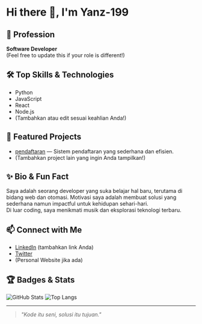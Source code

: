 # Hi there 👋, I'm Yanz-199

## 🚀 Profession
**Software Developer**  
(Feel free to update this if your role is different!)

## 🛠️ Top Skills & Technologies
- Python
- JavaScript
- React
- Node.js
- (Tambahkan atau edit sesuai keahlian Anda!)

## 🌟 Featured Projects
- [pendaftaran](https://github.com/Yanz-199/pendaftaran) — Sistem pendaftaran yang sederhana dan efisien.
- (Tambahkan project lain yang ingin Anda tampilkan!)

## ✨ Bio & Fun Fact
Saya adalah seorang developer yang suka belajar hal baru, terutama di bidang web dan otomasi. Motivasi saya adalah membuat solusi yang sederhana namun impactful untuk kehidupan sehari-hari.  
Di luar coding, saya menikmati musik dan eksplorasi teknologi terbaru.

## 📫 Connect with Me
- [LinkedIn](#) (tambahkan link Anda)
- [Twitter](#)
- (Personal Website jika ada)

## 🏆 Badges & Stats

![GitHub Stats](https://github-readme-stats.vercel.app/api?username=Yanz-199&show_icons=true&theme=radical)
![Top Langs](https://github-readme-stats.vercel.app/api/top-langs/?username=Yanz-199&layout=compact&theme=radical)

---

> _"Kode itu seni, solusi itu tujuan."_


